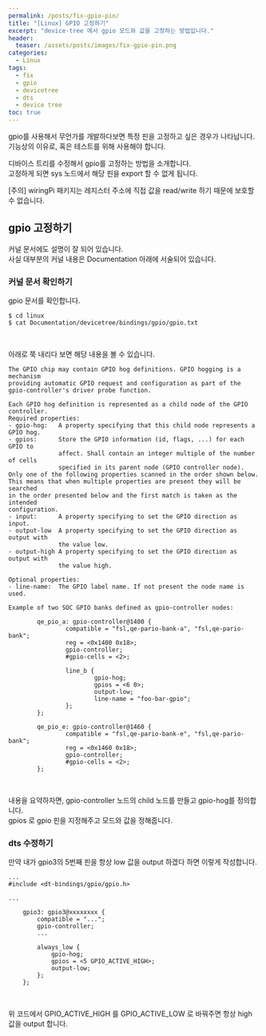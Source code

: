 ```yaml
---
permalink: /posts/fix-gpio-pin/
title: "[Linux] GPIO 고정하기"
excerpt: "device-tree 에서 gpio 모드와 값을 고정하는 방법입니다."
header:
  teaser: /assets/posts/images/fix-gpio-pin.png
categories:
  - Linux
tags:
  - fix
  - gpio
  - devicetree
  - dts
  - device tree
toc: true
---
```


gpio를 사용해서 무언가를 개발하다보면 특정 핀을 고정하고 싶은 경우가 나타납니다.<br>
기능상의 이유로, 혹은 테스트를 위해 사용해야 합니다.<br>

디바이스 트리를 수정해서 gpio를 고정하는 방법을 소개합니다.<br>
고정하게 되면 sys 노드에서 해당 핀을 export 할 수 없게 됩니다.<br>

[주의] <span style="{{ site.code }}">wiringPi</span> 패키지는 레지스터 주소에 직접 값을 <span style="{{ site.code }}">read/write</span> 하기 때문에 보호할 수 없습니다.<br>

## gpio 고정하기

커널 문서에도 설명이 잘 되어 있습니다.<br>
사실 대부분의 커널 내용은 <span style="{{ site.code }}">Documentation</span> 아래에 서술되어 있습니다.<br>

### 커널 문서 확인하기

gpio 문서를 확인합니다.
```
$ cd linux
$ cat Documentation/devicetree/bindings/gpio/gpio.txt
```
<br>

아래로 쭉 내리다 보면 해당 내용을 볼 수 있습니다.
```
The GPIO chip may contain GPIO hog definitions. GPIO hogging is a mechanism
providing automatic GPIO request and configuration as part of the 
gpio-controller's driver probe function.

Each GPIO hog definition is represented as a child node of the GPIO controller.
Required properties:
- gpio-hog:   A property specifying that this child node represents a GPIO hog.
- gpios:      Store the GPIO information (id, flags, ...) for each GPIO to
              affect. Shall contain an integer multiple of the number of cells
              specified in its parent node (GPIO controller node).
Only one of the following properties scanned in the order shown below.
This means that when multiple properties are present they will be searched
in the order presented below and the first match is taken as the intended
configuration.
- input:      A property specifying to set the GPIO direction as input.
- output-low  A property specifying to set the GPIO direction as output with
              the value low.
- output-high A property specifying to set the GPIO direction as output with
              the value high.

Optional properties:
- line-name:  The GPIO label name. If not present the node name is used.

Example of two SOC GPIO banks defined as gpio-controller nodes:

        qe_pio_a: gpio-controller@1400 {
                compatible = "fsl,qe-pario-bank-a", "fsl,qe-pario-bank";
                reg = <0x1400 0x18>;
                gpio-controller;
                #gpio-cells = <2>;

                line_b {
                        gpio-hog;
                        gpios = <6 0>; 
                        output-low;
                        line-name = "foo-bar-gpio";
                };
        };

        qe_pio_e: gpio-controller@1460 {
                compatible = "fsl,qe-pario-bank-e", "fsl,qe-pario-bank";
                reg = <0x1460 0x18>;
                gpio-controller;
                #gpio-cells = <2>;
        };
```
<br>

내용을 요약하자면, gpio-controller 노드의 child 노드를 만들고 gpio-hog를 정의합니다.<br>
gpios 로 gpio 핀을 지정해주고 모드와 값을 정해줍니다.<br>

### dts 수정하기

만약 내가 gpio3의 5번째 핀을 항상 low 값을 output 하겠다 하면 이렇게 작성합니다.
```
...
#include <dt-bindings/gpio/gpio.h>

...

	gpio3: gpio3@xxxxxxxx {
		compatible = "...";
		gpio-controller;
		...

		always_low {
			gpio-hog;
			gpios = <5 GPIO_ACTIVE_HIGH>;
			output-low;
		};
	};

```
<br>

위 코드에서 <span style="{{ site.code }}">GPIO_ACTIVE_HIGH</span> 를 <span style="{{ site.code }}">GPIO_ACTIVE_LOW</span> 로 바꿔주면 항상 high 값을 output 합니다.<br>
